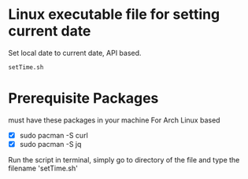 # Linux executable file for setting current date
Set local date to current date, API based.

    setTime.sh

<h1>Prerequisite Packages</h1>
must have these packages in your machine
For Arch Linux based

- [x] sudo pacman -S curl
- [x] sudo pacman -S jq

Run the script in terminal,
simply go to directory of the file and type the filename 'setTime.sh'
